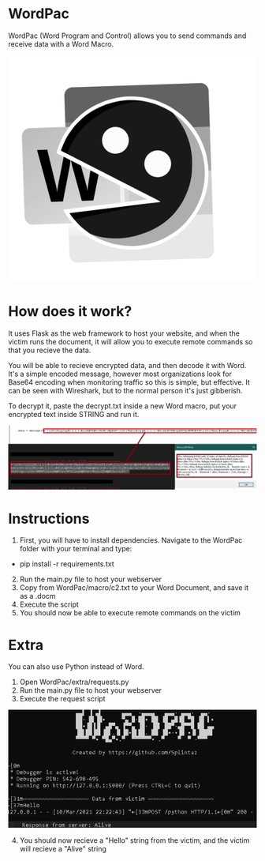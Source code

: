 
# WordPac
WordPac (Word Program and Control) allows you to send commands and receive data with a Word Macro. 

![wordpac](images/wordpac.png)

# How does it work?

It uses Flask as the web framework to host your website, and when the victim runs the document, it will allow you to execute remote commands so that you recieve the data.

You will be able to recieve encrypted data, and then decode it with Word. It's a simple encoded message, however most organizations look for Base64 encoding when monitoring traffic so this is simple, but effective. It can be seen with Wireshark, but to the normal person it's just gibberish.

To decrypt it, paste the decrypt.txt inside a new Word macro, put your encrypted text inside STRING and run it.

![encrypted](images/encryption.png)

# Instructions

1. First, you will have to install dependencies. Navigate to the WordPac folder with your terminal and type:
- pip install -r requirements.txt
2. Run the main.py file to host your webserver
3. Copy from WordPac/macro/c2.txt to your Word Document, and save it as a .docm
4. Execute the script
5. You should now be able to execute remote commands on the victim

# Extra 
You can also use Python instead of Word. 

1. Open WordPac/extra/requests.py
2. Run the main.py file to host your webserver
3. Execute the request script

![request](images/request.png)

4. You should now recieve a "Hello" string from the victim, and the victim will recieve a "Alive" string
